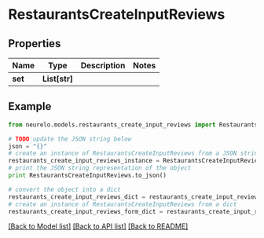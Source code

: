 # RestaurantsCreateInputReviews


## Properties
Name | Type | Description | Notes
------------ | ------------- | ------------- | -------------
**set** | **List[str]** |  | 

## Example

```python
from neurelo.models.restaurants_create_input_reviews import RestaurantsCreateInputReviews

# TODO update the JSON string below
json = "{}"
# create an instance of RestaurantsCreateInputReviews from a JSON string
restaurants_create_input_reviews_instance = RestaurantsCreateInputReviews.from_json(json)
# print the JSON string representation of the object
print RestaurantsCreateInputReviews.to_json()

# convert the object into a dict
restaurants_create_input_reviews_dict = restaurants_create_input_reviews_instance.to_dict()
# create an instance of RestaurantsCreateInputReviews from a dict
restaurants_create_input_reviews_form_dict = restaurants_create_input_reviews.from_dict(restaurants_create_input_reviews_dict)
```
[[Back to Model list]](../README.md#documentation-for-models) [[Back to API list]](../README.md#documentation-for-api-endpoints) [[Back to README]](../README.md)


